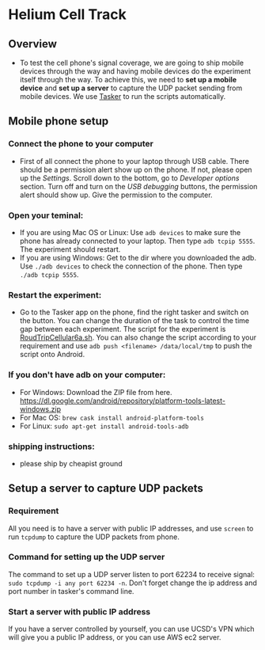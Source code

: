 # Helium Cell Track

## Overview
- To test the cell phone's signal coverage, we are going to ship mobile devices through the way and having mobile devices do the experiment itself through the way. To achieve this, we need to **set up a mobile device** and **set up a server** to capture the UDP packet sending from mobile devices. We use [Tasker](https://play.google.com/store/apps/details?id=net.dinglisch.android.taskerm&hl=en_US&gl=US) to run the scripts automatically. 

## Mobile phone setup
### Connect the phone to your computer
- First of all connect the phone to your laptop through USB cable. There should be a permission alert show up on the phone. If not, please open up the *Settings*. Scroll down to the bottom, go to *Developer options* section. Turn off and turn on the *USB debugging* buttons, the permission alert should show up. Give the permission to the computer.

### Open your teminal:
- If you are using Mac OS or Linux: Use `adb devices` to make sure the phone has already connected to your laptop. Then type `adb tcpip 5555`. The experiment should restart.
- If you are using Windows: Get to the dir where you downloaded the adb. Use `./adb devices` to check the connection of the phone. Then type `./adb tcpip 5555`.

### Restart the experiment:
- Go to the Tasker app on the phone, find the right tasker and switch on the button. You can change the duration of the task to control the time gap between each experiment. The script for the experiment is [RoudTripCellular6a.sh](https://github.com/ZSenZhang/Helium_cellphone/blob/main/RoudTripCellular6a.sh). You can also change the script according to your requirement and use `adb push <filename> /data/local/tmp` to push the script onto Android.

### If you don't have adb on your computer:
- For Windows: Download the ZIP file from here. https://dl.google.com/android/repository/platform-tools-latest-windows.zip
- For Mac OS: `brew cask install android-platform-tools`
- For Linux: `sudo apt-get install android-tools-adb`

### shipping instructions:
- please ship by cheapist ground 

## Setup a server to capture UDP packets
### Requirement
All you need is to have a server with public IP addresses, and use `screen` to run `tcpdump` to capture the UDP packets from phone. 

### Command for setting up the UDP server
The command to set up a UDP server listen to port 62234 to receive signal: `sudo tcpdump -i any port 62234 -n`. Don't forget change the ip address and port number in tasker's command line.

### Start a server with public IP address
If you have a server controlled by yourself, you can use UCSD's VPN which will give you a public IP address, or you can use AWS ec2 server.